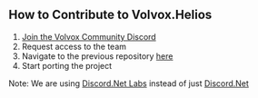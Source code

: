 ## How to Contribute to Volvox.Helios

1. [Join the Volvox Community Discord](https://discord.com/invite/jReSmc3)
2. Request access to the team
3. Navigate to the previous repository [here](https://github.com/VolvoxCommunity/Volvox.Helios-old)
4. Start porting the project

Note: We are using [Discord.Net Labs](https://github.com/Discord-Net-Labs/Discord.Net-Labs) instead of just [Discord.Net](https://github.com/discord-net/Discord.Net)
